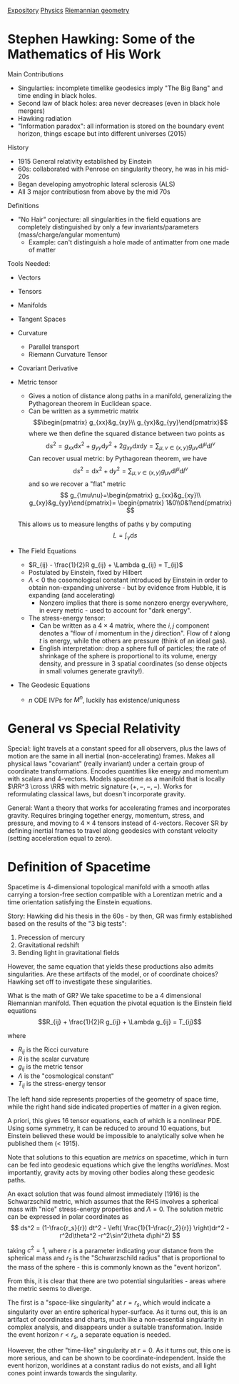 [Expository](Expository)
[Physics](Physics)
[Riemannian geometry](../../Riemannian%20geometry.md)

# Stephen Hawking: Some of the Mathematics of His Work

Main Contributions
- Singularties: incomplete timelike geodesics imply "The Big Bang" and time ending in black holes.
- Second law of black holes: area never decreases (even in black hole mergers)
- Hawking radiation
- "Information paradox": all information is stored on the boundary event horizon, things escape but into different universes (2015)

History
- 1915 General relativity established by Einstein
- 60s: collaborated with Penrose on singularity theory, he was in his mid-20s
- Began developing amyotrophic lateral sclerosis (ALS)
- All 3 major contributiosn from above by the mid 70s


Definitions
- "No Hair" conjecture: all singularities in the field equations are completely distinguished by only a few invariants/parameters (mass/charge/angular momentum)
	- Example: can't distinguish a hole made of antimatter from one made of matter

Tools Needed:
- Vectors
- Tensors
- Manifolds
- Tangent Spaces
- Curvature
	- Parallel transport
	- Riemann Curvature Tensor
- Covariant Derivative
- Metric tensor
	- Gives a notion of distance along paths in a manifold, generalizing the Pythagorean theorem in Euclidean space.
	- Can be written as a symmetric matrix $$\begin{pmatrix} g_{xx}&g_{xy}\\ g_{yx}&g_{yy}\end{pmatrix}$$
	where we then define the squared distance between two points as
	$$
	\mathrm{d}s^2= g_{xx}\mathrm{d}x^2+g_{yy} \mathrm{d}y^2 + 2 g_{xy}\mathrm{d}x \mathrm{d}y= \sum_{\mu,\nu\in\{x,y\}}g_{\mu\nu}\mathrm{d}l^\mu \mathrm{d}l^\nu
	$$
	Can recover usual metric: by Pythagorean theorem, we have
	$$\mathrm{d}s^2=\mathrm{d}x^2+\mathrm{d}y^2= \sum_{\mu,\nu\in\{x,y\}}g_{\mu\nu}\mathrm{d}l^\mu \mathrm{d}l^\nu$$
	and so we recover a "flat" metric
	$$
	g_{\mu\nu}=\begin{pmatrix} g_{xx}&g_{xy}\\ g_{xy}&g_{yy}\end{pmatrix}= \begin{pmatrix} 1&0\\0&1\end{pmatrix}
	$$

	This allows us to measure lengths of paths $\gamma$ by computing $$L = \int_\gamma \mathrm{d}s$$
- The Field Equations
	- $R_{ij} - \frac{1}{2}R g_{ij} + \Lambda g_{ij} = T_{ij}$
	- Postulated by Einstein, fixed by Hilbert
	- $\Lambda < 0$ the cosomological constant introduced by Einstein in order to obtain non-expanding universe - but by evidence from Hubble, it is expanding (and accelerating)
		- Nonzero implies that there is some nonzero energy everywhere, in every metric - used to account for "dark energy".
	- The stress-energy tensor:
		- Can be written as a $4\times 4$ matrix, where the $i,j$ component denotes a "flow of $i$ momentum in the $j$ direction". Flow of $t$ along $t$ is energy, while the others are pressure (think of an ideal gas).
		- English interpretation: drop a sphere full of particles; the rate of shrinkage of the sphere is proportional to its volume, energy density, and pressure in 3 spatial coordinates (so dense objects in small volumes generate gravity!).
- The Geodesic Equations
	- $n$ ODE IVPs for $M^n$, luckily has existence/uniquness

# General vs Special Relativity
Special: light travels at a constant speed for all observers, plus the laws of motion are the same in all inertial (non-accelerating) frames. Makes all physical laws "covariant" (really invariant) under a certain group of coordinate transformations. Encodes quantities like energy and momentum with scalars and 4-vectors. Models spacetime as a manifold that is locally $\RR^3 \cross \RR$ with metric signature $(+,-,-,-)$. Works for reformulating classical laws, but doesn't incorporate gravity.

General: Want a theory that works for accelerating frames and incorporates gravity. Requires bringing together energy, momentum, stress, and pressure, and moving to $4\times4$ tensors instead of 4-vectors. Recover SR by defining inertial frames to travel along geodesics with constant velocity (setting acceleration equal to zero).

# Definition of Spacetime
Spacetime is 4-dimensional topological manifold with a smooth atlas carrying a torsion-free section compatible with a Lorentizan metric and a time orientation satisfying the Einstein equations.


Story:
Hawking did his thesis in the 60s - by then, GR was firmly established based on the results of the "3 big tests":
1. Precession of mercury
2. Gravitational redshift
3. Bending light in gravitational fields

However, the same equation that yields these productions also admits singularities. Are these artifacts of the model, or of coordinate choices? Hawking set off to investigate these singularities.

What is the math of GR? We take spacetime to be a 4 dimensional Riemannian manifold. Then equation the pivotal equation is the Einstein field equations
$$R_{ij} + \frac{1}{2}R g_{ij} + \Lambda g_{ij} = T_{ij}$$

where
- $R_{ij}$ is the Ricci curvature
- $R$ is the scalar curvature
- $g_{ij}$ is the metric tensor
- $\Lambda$ is the "cosmological constant"
- $T_{ij}$ is the stress-energy tensor

The left hand side represents properties of the geometry of space time, while the right hand side indicated properties of matter in a given region.

A priori, this gives 16 tensor equations, each of which is a nonlinear PDE. Using some symmetry, it can be reduced to around 10 equations, but Einstein believed these would be impossible to analytically solve when he published them (< 1915).

Note that solutions to this equation are _metrics_ on spacetime, which in turn can be fed into geodesic equations which give the lengths _worldlines_. Most importantly, gravity acts by moving other bodies along these geodesic paths.

An exact solution that was found almost immediately  (1916) is the Schwarzschild metric, which assumes that the RHS involves a spherical mass with "nice" stress-energy properties and $\Lambda = 0$. The solution metric can be expressed in polar coordinates as
$$ ds^2 = (1-\frac{r_s}{r}) dt^2 - \left( \frac{1}{1-\frac{r_2}{r}} \right)dr^2 - r^2d\theta^2  -r^2\sin^2\theta d\phi^2)
$$

taking $c^2 = 1$, where $r$ is a parameter indicating your distance from the spherical mass and $r_2$ is the "Schwarzschild radius" that is proportional to the mass of the sphere - this is commonly known as the "event horizon".

From this, it is clear that there are two potential singularities - areas where the metric seems to diverge.

The first is a "space-like singularity" at $r=r_s$, which would indicate a singularity over an entire spherical hyper-surface. As it turns out, this is an artifact of coordinates and charts, much like a non-essential singularity in complex analysis, and disappears under a suitable transformation. Inside the event horizon $r < r_s$, a separate equation is needed.

However, the other "time-like" singularity at $r=0$. As it turns out, this one is more serious, and can be shown to be coordinate-independent. Inside the event horizon, worldines at a constant radius do not exists, and all light cones point inwards towards the singularity.